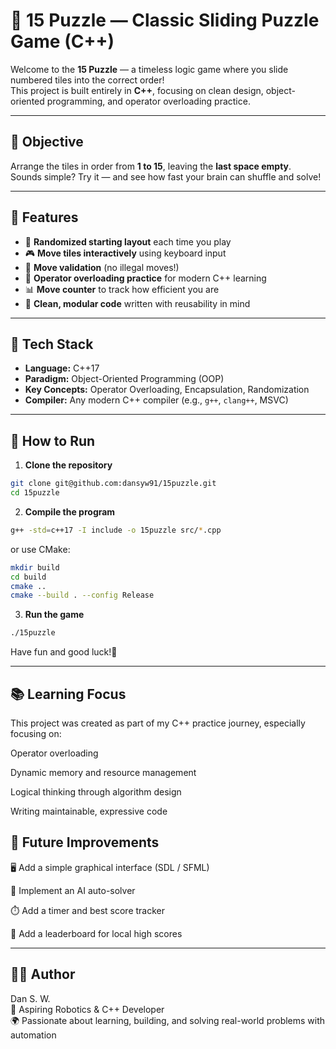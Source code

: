 # 🧩 15 Puzzle — Classic Sliding Puzzle Game (C++)

Welcome to the **15 Puzzle** — a timeless logic game where you slide numbered tiles into the correct order!  
This project is built entirely in **C++**, focusing on clean design, object-oriented programming, and operator overloading practice.

---

## 🎯 Objective

Arrange the tiles in order from **1 to 15**, leaving the **last space empty**.  
Sounds simple? Try it — and see how fast your brain can shuffle and solve!

---

## 🧠 Features

- 🧮 **Randomized starting layout** each time you play  
- 🎮 **Move tiles interactively** using keyboard input  
- 🚫 **Move validation** (no illegal moves!)  
- 🔄 **Operator overloading practice** for modern C++ learning  
- 📊 **Move counter** to track how efficient you are  
- 💾 **Clean, modular code** written with reusability in mind  

---

## 🧰 Tech Stack

- **Language:** C++17  
- **Paradigm:** Object-Oriented Programming (OOP)  
- **Key Concepts:** Operator Overloading, Encapsulation, Randomization  
- **Compiler:** Any modern C++ compiler (e.g., `g++`, `clang++`, MSVC)

---

## 🚀 How to Run

1. **Clone the repository**  
```bash  
git clone git@github.com:dansyw91/15puzzle.git  
cd 15puzzle
```

2. **Compile the program**  
```bash
g++ -std=c++17 -I include -o 15puzzle src/*.cpp
```

or use CMake:
```bash
mkdir build
cd build
cmake ..
cmake --build . --config Release
```

3. **Run the game**  
```bash
./15puzzle
```

Have fun and good luck!🤪  
  
---

## 📚 Learning Focus  
This project was created as part of my C++ practice journey, especially focusing on:

Operator overloading

Dynamic memory and resource management

Logical thinking through algorithm design

Writing maintainable, expressive code

## 🌟 Future Improvements  

🖥️ Add a simple graphical interface (SDL / SFML)

🧮 Implement an AI auto-solver

⏱️ Add a timer and best score tracker

💬 Add a leaderboard for local high scores

---

## 👨‍💻 Author  
Dan S. W.  
💼 Aspiring Robotics & C++ Developer  
🌍 Passionate about learning, building, and solving real-world problems with automation
